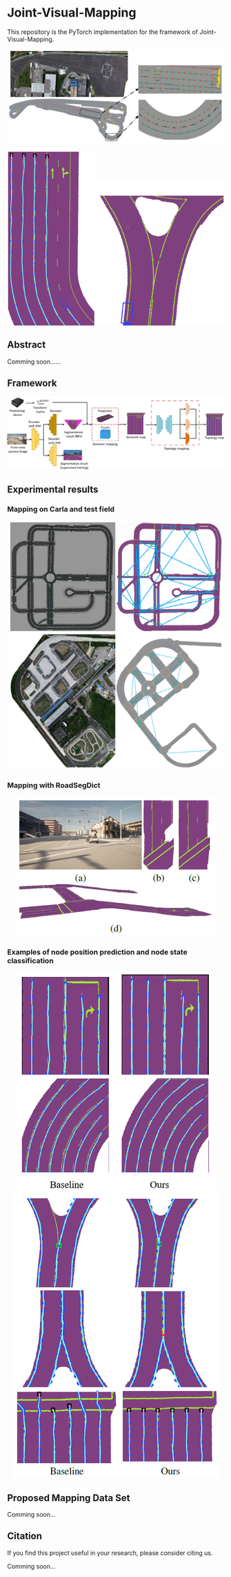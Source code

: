 # Joint-Visual-Mapping

This repository is the PyTorch implementation for the framework of Joint-Visual-Mapping.

![Map](./demo/Map.png)

<div  align="center">   
<img src="./demo/normal.gif" width="200px"/><img src="./demo/fork.gif" width="300px"/>
</div>


## Abstract

Comming soon......

## Framework

![Framework](./demo/Framework.png)

## Experimental results

### Mapping on Carla and test field

<div  align="center">  
    <img src="./demo/testMap.png" style="zoom:100%;" />
</div>

### Mapping with RoadSegDict

<div  align="center">  
    <img src="./demo/Map_RoadSegDict.png" style="zoom:100%;" />
</div>

### Examples of node position prediction and node state classification

<div  align="center">
    <img src="./demo/node_position.png" style="zoom:100%;" />
</div>

<div  align="center">
    <img src="./demo/node_state.png" style="zoom:100%;" />
</div>

## Proposed Mapping Data Set

Comming soon...

## Citation

If you find this project useful in your research, please consider citing us.  

Comming soon...






